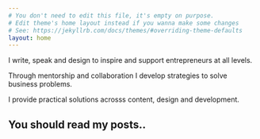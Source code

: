 ```yaml
---
# You don't need to edit this file, it's empty on purpose.
# Edit theme's home layout instead if you wanna make some changes
# See: https://jekyllrb.com/docs/themes/#overriding-theme-defaults
layout: home
---
```


I write, speak and design to inspire and support entrepreneurs at all levels.

Through mentorship and collaboration I develop strategies to solve business problems.

I provide practical solutions acrosss content, design and development.

## You should read my posts.. ##
